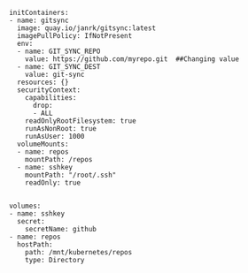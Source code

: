 


          initContainers:
          - name: gitsync
            image: quay.io/janrk/gitsync:latest
            imagePullPolicy: IfNotPresent
            env:
            - name: GIT_SYNC_REPO
              value: https://github.com/myrepo.git  ##Changing value
            - name: GIT_SYNC_DEST
              value: git-sync
            resources: {}
            securityContext:
              capabilities:
                drop:
                - ALL
              readOnlyRootFilesystem: true
              runAsNonRoot: true
              runAsUser: 1000
            volumeMounts:
            - name: repos
              mountPath: /repos
            - name: sshkey
              mountPath: "/root/.ssh"
              readOnly: true


          volumes:
          - name: sshkey
            secret:
              secretName: github
          - name: repos
            hostPath:
              path: /mnt/kubernetes/repos
              type: Directory
